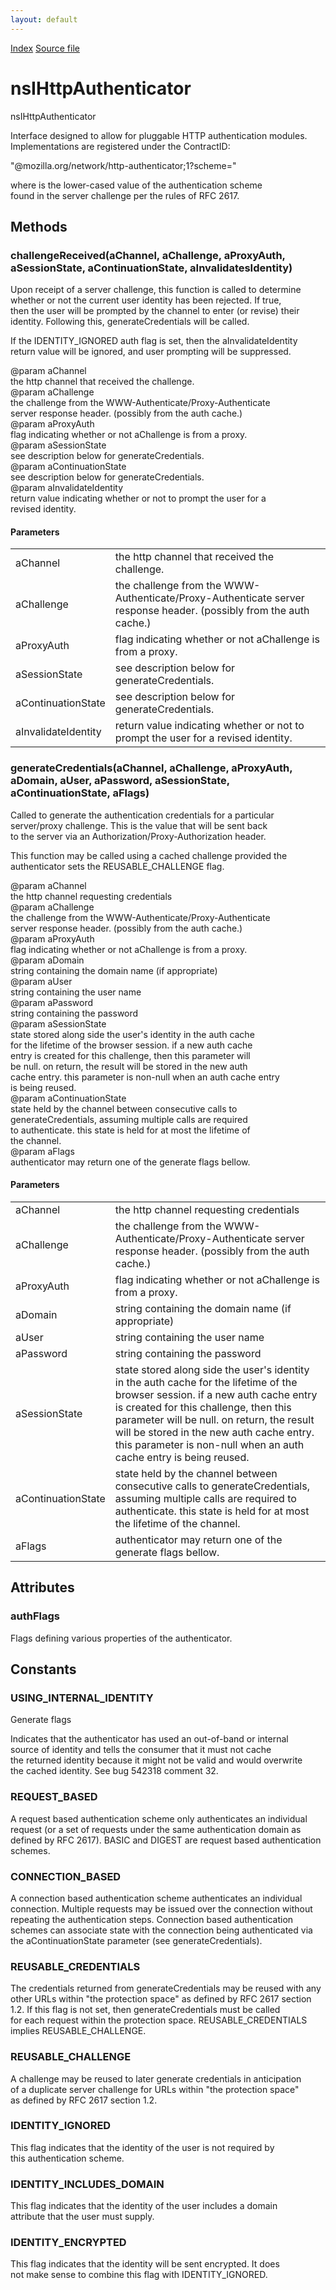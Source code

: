 ```yaml
---
layout: default
---
```

<div id='links'><a href="../index.html">Index</a>
<a href="http://dxr.mozilla.org/mozilla-central/source/netwerk/protocol/http/nsIHttpAuthenticator.idl">Source file</a>
</div>

# nsIHttpAuthenticator #
  
nsIHttpAuthenticator  
  
Interface designed to allow for pluggable HTTP authentication modules.  
Implementations are registered under the ContractID:  
  
  "@mozilla.org/network/http-authenticator;1?scheme=<auth-scheme>"  
  
where <auth-scheme> is the lower-cased value of the authentication scheme  
found in the server challenge per the rules of RFC 2617.  
  

## Methods ##

### challengeReceived(aChannel, aChallenge, aProxyAuth, aSessionState, aContinuationState, aInvalidatesIdentity) ###
  
Upon receipt of a server challenge, this function is called to determine  
whether or not the current user identity has been rejected.  If true,  
then the user will be prompted by the channel to enter (or revise) their  
identity.  Following this, generateCredentials will be called.  
  
If the IDENTITY_IGNORED auth flag is set, then the aInvalidateIdentity  
return value will be ignored, and user prompting will be suppressed.  
  
@param aChannel  
       the http channel that received the challenge.  
@param aChallenge  
       the challenge from the WWW-Authenticate/Proxy-Authenticate  
       server response header.  (possibly from the auth cache.)  
@param aProxyAuth  
       flag indicating whether or not aChallenge is from a proxy.  
@param aSessionState  
       see description below for generateCredentials.  
@param aContinuationState  
       see description below for generateCredentials.  
@param aInvalidateIdentity  
       return value indicating whether or not to prompt the user for a  
       revised identity.  
  

#### Parameters ####

<table>

<tr>
<td>aChannel</td>
<td>       the http channel that received the challenge.  
</td>
</tr>

<tr>
<td>aChallenge</td>
<td>       the challenge from the WWW-Authenticate/Proxy-Authenticate  
       server response header.  (possibly from the auth cache.)  
</td>
</tr>

<tr>
<td>aProxyAuth</td>
<td>       flag indicating whether or not aChallenge is from a proxy.  
</td>
</tr>

<tr>
<td>aSessionState</td>
<td>       see description below for generateCredentials.  
</td>
</tr>

<tr>
<td>aContinuationState</td>
<td>       see description below for generateCredentials.  
</td>
</tr>

<tr>
<td>aInvalidateIdentity</td>
<td>       return value indicating whether or not to prompt the user for a  
       revised identity.  
</td>
</tr>

</table>

### generateCredentials(aChannel, aChallenge, aProxyAuth, aDomain, aUser, aPassword, aSessionState, aContinuationState, aFlags) ###
  
Called to generate the authentication credentials for a particular  
server/proxy challenge.  This is the value that will be sent back  
to the server via an Authorization/Proxy-Authorization header.  
  
This function may be called using a cached challenge provided the  
authenticator sets the REUSABLE_CHALLENGE flag.  
  
@param aChannel  
       the http channel requesting credentials  
@param aChallenge  
       the challenge from the WWW-Authenticate/Proxy-Authenticate  
       server response header.  (possibly from the auth cache.)  
@param aProxyAuth  
       flag indicating whether or not aChallenge is from a proxy.  
@param aDomain  
       string containing the domain name (if appropriate)  
@param aUser  
       string containing the user name  
@param aPassword  
       string containing the password  
@param aSessionState  
       state stored along side the user's identity in the auth cache  
       for the lifetime of the browser session.  if a new auth cache  
       entry is created for this challenge, then this parameter will  
       be null.  on return, the result will be stored in the new auth  
       cache entry.  this parameter is non-null when an auth cache entry  
       is being reused.  
@param aContinuationState  
       state held by the channel between consecutive calls to  
       generateCredentials, assuming multiple calls are required  
       to authenticate.  this state is held for at most the lifetime of  
       the channel.  
@param aFlags  
       authenticator may return one of the generate flags bellow.  
  

#### Parameters ####

<table>

<tr>
<td>aChannel</td>
<td>       the http channel requesting credentials  
</td>
</tr>

<tr>
<td>aChallenge</td>
<td>       the challenge from the WWW-Authenticate/Proxy-Authenticate  
       server response header.  (possibly from the auth cache.)  
</td>
</tr>

<tr>
<td>aProxyAuth</td>
<td>       flag indicating whether or not aChallenge is from a proxy.  
</td>
</tr>

<tr>
<td>aDomain</td>
<td>       string containing the domain name (if appropriate)  
</td>
</tr>

<tr>
<td>aUser</td>
<td>       string containing the user name  
</td>
</tr>

<tr>
<td>aPassword</td>
<td>       string containing the password  
</td>
</tr>

<tr>
<td>aSessionState</td>
<td>       state stored along side the user's identity in the auth cache  
       for the lifetime of the browser session.  if a new auth cache  
       entry is created for this challenge, then this parameter will  
       be null.  on return, the result will be stored in the new auth  
       cache entry.  this parameter is non-null when an auth cache entry  
       is being reused.  
</td>
</tr>

<tr>
<td>aContinuationState</td>
<td>       state held by the channel between consecutive calls to  
       generateCredentials, assuming multiple calls are required  
       to authenticate.  this state is held for at most the lifetime of  
       the channel.  
</td>
</tr>

<tr>
<td>aFlags</td>
<td>       authenticator may return one of the generate flags bellow.  
</td>
</tr>

</table>

## Attributes ##

### authFlags ###
  
Flags defining various properties of the authenticator.  
  

## Constants ##

### USING_INTERNAL_IDENTITY ###
  
Generate flags  
  
  
Indicates that the authenticator has used an out-of-band or internal  
source of identity and tells the consumer that it must not cache  
the returned identity because it might not be valid and would overwrite  
the cached identity.  See bug 542318 comment 32.  
  

### REQUEST_BASED ###
  
A request based authentication scheme only authenticates an individual  
request (or a set of requests under the same authentication domain as  
defined by RFC 2617).  BASIC and DIGEST are request based authentication  
schemes.  
  

### CONNECTION_BASED ###
  
A connection based authentication scheme authenticates an individual  
connection.  Multiple requests may be issued over the connection without  
repeating the authentication steps.  Connection based authentication  
schemes can associate state with the connection being authenticated via  
the aContinuationState parameter (see generateCredentials).  
  

### REUSABLE_CREDENTIALS ###
  
The credentials returned from generateCredentials may be reused with any  
other URLs within "the protection space" as defined by RFC 2617 section  
1.2.  If this flag is not set, then generateCredentials must be called  
for each request within the protection space.  REUSABLE_CREDENTIALS  
implies REUSABLE_CHALLENGE.  
  

### REUSABLE_CHALLENGE ###
  
A challenge may be reused to later generate credentials in anticipation  
of a duplicate server challenge for URLs within "the protection space"  
as defined by RFC 2617 section 1.2.  
  

### IDENTITY_IGNORED ###
  
This flag indicates that the identity of the user is not required by  
this authentication scheme.  
  

### IDENTITY_INCLUDES_DOMAIN ###
  
This flag indicates that the identity of the user includes a domain  
attribute that the user must supply.  
  

### IDENTITY_ENCRYPTED ###
  
This flag indicates that the identity will be sent encrypted. It does  
not make sense to combine this flag with IDENTITY_IGNORED.  
  
